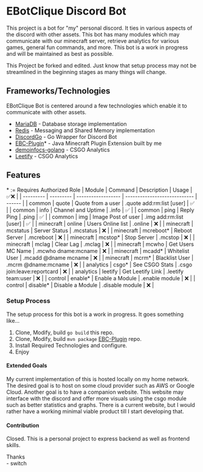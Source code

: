 # EBotClique Discord Bot
This project is a bot for "my" personal discord. It ties in various aspects of the discord with other assets. This bot has many modules which may communicate with our minecraft server, retrieve analytics for various games, general fun commands, and more. This bot is a work in progress and will be maintained as best as possible.

This Project be forked and edited. Just know that setup process may not be streamlined in the beginning stages as many things will change.

## Frameworks/Technologies
EBotClique Bot is centered around a few technologies which enable it to communicate with other assets.
* [MariaDB](https://mariadb.org/)                        - Database storage implementation
* [Redis](https://redis.io/)                             - Messaging and Shared Memory implementation
* [DiscordGo](https://github.com/bwmarrin/discordgo)     - Go Wrapper for Discord Bot
* [EBC-Plugin](https://github.com/zacierka/EBC-Plugin)* - Java Minecraft Plugin Extension built by me
* [demoinfocs-golang](https://github.com/markus-wa/demoinfocs-golang) - CSGO Analytics
* [Leetify](https://beta.leetify.com/app)                - CSGO Analytics

## Features
\* := Requires Authorized Role
|  Module   |  Command  |     Description    |            Usage             | ✅❌ |
| --------- | --------- | ------------------ | ---------------------------- | ------ |
|  common   | quote     | Quote from a user  | .quote add:rm:list \[user\]  | ✅    |
|  common   | info      | Channel and Uptime | .info                        | ✅    |
|  common   | ping      | Reply Ping         | .ping                        | ✅    |
|  common   | img       | Image Post of user | .img add:rm:list \[user\]    | ✅    |
| minecraft | online    | Users Online list  | .online                      | ❌    |
| minecraft | mcstatus  | Server Status      | .mcstatus                    | ❌    |
| minecraft | mcreboot* | Reboot Server      | .mcreboot                    | ❌    |
| minecraft | mcstop*   | Stop Server        | .mcstop                      | ❌    |
| minecraft | mclag     | Clear Lag          | .mclag                       | ❌    |
| minecraft | mcwho     | Get Users MC Name  | .mcwho dname:mcname          | ❌    |
| minecraft | mcadd*    | Whitelist User     | .mcadd @dname mcname         | ❌    |
| minecraft | mcrm*     | Blacklist User     | .mcrm @dname:mcname          | ❌    |
| analytics | csgo*     | See CSGO Stats     | .csgo join:leave:reportcard  | ❌    |
| analytics | leetify   | Get Leetify Link   | .leetify team:user           | ❌    |
|  control  | enable*   | Enable a Module    | .enable module               | ❌    |
|  control  | disable*  | Disable a Module   | .disable module              | ❌    |

### Setup Process
The setup process for this bot is a work in progress. It goes something like...
1. Clone, Modify, build ```go build``` this repo.
2. Clone, Modify, build ```mvn package``` [EBC-Plugin](https://github.com/zacierka/EBC-Plugin) repo.
3. Install Required Technologies and configure.
4. Enjoy

#### Extended Goals
My current implementation of this is hosted locally on my home network. The desired goal is to host on some cloud provider such as AWS or Google Cloud. Another goal is to have a companion website. This website may interface with the discord and offer more visuals using the csgo module such as better statistics and graphs. There is a current website, but I would rather have a working minimal viable product till I start developing that.

#### Contribution 
Closed. This is a personal project to express backend as well as frontend skills.

Thanks\
\- switch